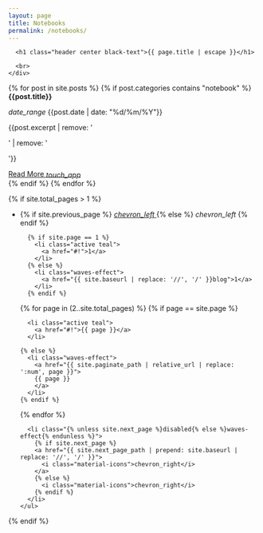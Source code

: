 ```yaml
---
layout: page
title: Notebooks
permalink: /notebooks/
---
```

  <div class="section no-pad-bot" id="index-banner">
    <div class="container" >

      <h1 class="header center black-text">{{ page.title | escape }}</h1>
      
      <br>
    </div>
  </div>

<div class="row">
  {% for post in site.posts %}
  {% if post.categories contains "notebook" %}
  <div class="col s12">
    <div class="card hoverable">
      <div class="card-content">
        <span id="post-title" class="card-title"><b>{{post.title}}</b></span>
        <p id="post-date">
          <i class="material-icons">date_range</i>
          {{post.date | date: "%d/%m/%Y"}}
        </p>
        <p id="post-content">{{post.excerpt | remove: '<p>' | remove: '</p>'}}</p>
      </div>
      <div class="card-action">
        <a href="{{ post.url | relative_url }}">
          Read More <i class="material-icons" style="vertical-align:middle">touch_app</i>
        </a>
      </div>
    </div>
  </div>
  {% endif %}
  {% endfor %}

  <!-- pagination -->
{% if site.total_pages > 1 %}
  <div class="col s12 center-align">
    <ul class="pagination">
      <li class="{% unless site.previous_page %}disabled{% else %}waves-effect{% endunless %}">
        {% if site.previous_page %}
          <a href="{{ site.previous_page_path | prepend: site.baseurl | replace: '//', '/' }}">
            <i class="material-icons">chevron_left</i>
          </a>
        {% else %}
          <i class="material-icons">chevron_left</i>
        {% endif %}
      </li>


      {% if site.page == 1 %}
        <li class="active teal">
          <a href="#!">1</a>
        </li>
      {% else %}
        <li class="waves-effect">
          <a href="{{ site.baseurl | replace: '//', '/' }}blog">1</a>
        </li>
      {% endif %}

  {% for page in (2..site.total_pages) %}
    {% if page == site.page %}

      <li class="active teal">
        <a href="#!">{{ page }}</a>
      </li>

    {% else %}
      <li class="waves-effect">  
        <a href="{{ site.paginate_path | relative_url | replace: ':num', page }}">
        {{ page }}
        </a>
      </li>
    {% endif %}

  {% endfor %}

      <li class="{% unless site.next_page %}disabled{% else %}waves-effect{% endunless %}">
        {% if site.next_page %}
        <a href="{{ site.next_page_path | prepend: site.baseurl | replace: '//', '/' }}">
          <i class="material-icons">chevron_right</i>
        </a>
        {% else %}
          <i class="material-icons">chevron_right</i>
        {% endif %}
      </li>
    </ul>
  </div>
{% endif %}

</div>
